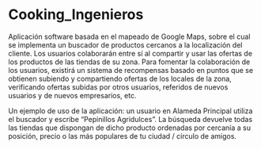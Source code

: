 # Cooking_Ingenieros

Aplicación software basada en el mapeado de Google Maps, sobre el cual se implementa un buscador de productos cercanos a la localización del cliente. Los usuarios colaborarán entre sí al compartir y usar las ofertas de los productos de las tiendas de su zona.
Para fomentar la colaboración de los usuarios, existirá un sistema de recompensas basado en puntos que se obtienen subiendo y compartiendo ofertas de los locales de la zona, verificando ofertas subidas por otros usuarios, referidos de nuevos usuarios y de nuevos empresarios, etc. 

Un ejemplo de uso de la aplicación: un usuario en Alameda Principal utiliza el buscador y escribe “Pepinillos Agridulces”. La búsqueda devuelve todas las tiendas que dispongan de dicho producto ordenadas por cercanía a su posición, precio o las más populares de tu ciudad / círculo de amigos.

